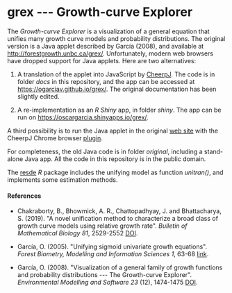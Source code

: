 # grex  ---  Growth-curve Explorer

The *Growth-curve Explorer* is a visualization of a general equation that unifies many growth curve models and probability distributions. The original version is a Java applet described by García (2008), and available at http://forestgrowth.unbc.ca/grex/. Unfortunately, modern web browsers have dropped support for Java applets. Here are two alternatives:

1. A translation of the applet into JavaScript by [CheerpJ](https://leaningtech.com/pages/cheerpj.htm). The code is in folder *docs* in this repository, and the app can be accessed at https://ogarciav.github.io/grex/. The original documentation has been slightly edited.

2. A re-implementation as an *R Shiny* app, in folder *shiny*. The app can be run on https://oscargarcia.shinyapps.io/grex/.

A third possibility is to run the Java applet in the original [web site](http://forestgrowth.unbc.ca/grex/) with the CheerpJ Chrome browser [plugin](https://chrome.google.com/webstore/detail/cheerpj-applet-runner/bbmolahhldcbngedljfadjlognfaaein).

For completeness, the old Java code is in folder *original*, including a stand-alone Java app.  All the code in this repository is in the public domain.

The [resde](https://github.com/ogarciav/resde) *R* package includes the unifying model as function *unitran()*, and implements some estimation methods.

#### References

* Chakraborty, B., Bhowmick, A. R., Chattopadhyay, J. and Bhattacharya, S. (2019).
"A novel unification method to characterize a broad class of growth curve models using relative growth rate". _Bulletin of Mathematical Biology 81_, 2529-2552
[DOI](https://doi.org/10.1007/s11538-019-00617-w).

* García, O.  (2005). "Unifying sigmoid
univariate growth equations". _Forest Biometry,
Modelling and Information Sciences 1_, 63-68  [link](https://www.researchgate.net/publication/228432882").

* García, O.  (2008). "Visualization
of a general family of growth functions and probability distributions --- The Growth-curve Explorer". _Environmental
Modelling and Software 23_ (12), 1474-1475  [DOI](https://doi.org/10.1016/j.envsoft.2008.04.005).
